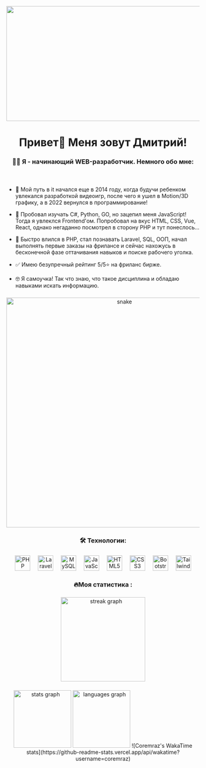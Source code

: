 <br clear="both">

<div align="center">
  <img height="300" width="600" src="https://user-images.githubusercontent.com/74038190/225813708-98b745f2-7d22-48cf-9150-083f1b00d6c9.gif"  />
</div>

###

<h1 align="center">Привет👋 Меня зовут Дмитрий!</h1>

###


<h3 align="center">👩‍💻  Я - начинающий WEB-разработчик. Немного обо мне:</h3>

###

<h4> <p align="center"></p></h4> <br>

- 🌌 Мой путь в it начался еще в 2014 году, когда будучи ребенком увлекался разработкой видеоигр, после чего я ушел в Motion/3D графику, а в 2022 вернулся в программирование!<br>

- 👻 Пробовал изучать C#, Python, GO, но зацепил меня JavaScript! Тогда я увлеклся Frontend'ом. Попробовал на вкус HTML, CSS, Vue, React, однако негаданно посмотрел в сторону PHP и тут понеслось...
  
- 🤖 Быстро влился в PHP, стал познавать Laravel, SQL, ООП, начал выполнять первые заказы на фрилансе и сейчас нахожусь в бесконечной фазе оттачивания навыков и поиске рабочего уголка.
  
- ✅ Имею безупречный рейтинг 5/5⭐ на фриланс бирже.
  
- 🤓 Я самоучка! Так что знаю, что такое дисциплина и обладаю навыками искать информацию. 
 
###

<p align="center">
 <img width="600" src="https://github.com/FilimonovAlexey/FilimonovAlexey/blob/main/assets/github-snake.svg" alt="snake"/>
</p>

###

<h3 align="center">🛠 Технологии:</h3>

###

<div align="center">
  <img src="https://raw.githubusercontent.com/danielcranney/readme-generator/main/public/icons/skills/php-colored.svg" width="40" height="40" alt="PHP" />  
  <img width="12" />
  <img src="https://raw.githubusercontent.com/danielcranney/readme-generator/main/public/icons/skills/laravel-colored.svg" width="40" height="40" alt="Laravel" /> 
  <img width="12" />
  <img src="https://raw.githubusercontent.com/danielcranney/readme-generator/main/public/icons/skills/mysql-colored.svg" width="40" height="40" alt="MySQL" /> 
  <img width="12" />
  <img src="https://raw.githubusercontent.com/danielcranney/readme-generator/main/public/icons/skills/javascript-colored.svg" width="40" height="40" alt="JavaScript" /> 
  <img width="12" />
  <img src="https://raw.githubusercontent.com/danielcranney/readme-generator/main/public/icons/skills/html5-colored.svg" width="40" height="40" alt="HTML5" /> 
  <img width="12" />
  <img src="https://raw.githubusercontent.com/danielcranney/readme-generator/main/public/icons/skills/css3-colored.svg" width="40" height="40" alt="CSS3" /> 
  <img width="12" />
  <img src="https://raw.githubusercontent.com/danielcranney/readme-generator/main/public/icons/skills/bootstrap-colored.svg" width="40" height="40" alt="Bootstrap" /> 
  <img width="12" />
  <img src="https://raw.githubusercontent.com/danielcranney/readme-generator/main/public/icons/skills/tailwindcss-colored.svg" width="40" height="40" alt="TailwindCSS" /> 
</div>

###

<h3 align="center">🔥Моя статистика :</h3>

###

<div align="center">
  <img src="https://streak-stats.demolab.com?user=coremraz&locale=en&mode=daily&theme=dark&hide_border=false&border_radius=5&order=3" height="220" alt="streak graph"  />
</div>

###

<div align="center">
  <img src="https://github-readme-stats.vercel.app/api?username=coremraz&hide_title=false&hide_rank=false&show_icons=true&include_all_commits=true&count_private=true&disable_animations=false&theme=dracula&locale=en&hide_border=false&order=1" height="150" alt="stats graph"  />
  <img src="https://github-readme-stats.vercel.app/api/top-langs?username=coremraz&locale=en&hide_title=false&layout=compact&card_width=320&langs_count=5&theme=dracula&hide_border=false&order=2" height="150" alt="languages graph"  />
  ![Coremraz's WakaTime stats](https://github-readme-stats.vercel.app/api/wakatime?username=coremraz)
</div>

###

